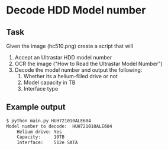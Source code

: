 # Decode HDD Model number

## Task

Given the image (hc510.png) create a script that will

1. Accept an Ultrastar HDD model number 
2. OCR the image ("How to Read the Ultrastar Model Number")
3. Decode the model number and output the following:
   1. Whether its a helium-filled drive or not
   2. Model capacity in TB
   3. Interface type

## Example output

```bash
$ python main.py HUH721010ALE604
Model number to decode:  HUH721010ALE604
	Helium drive: Yes
	Capacity:     10TB
	Interface:    512e SATA
```



